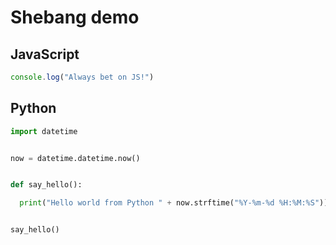 # Shebang demo

## JavaScript

```js
console.log("Always bet on JS!")

```

## Python

```python {"id":"01HG7EGG30W7YJNT6C083GVANW"}
import datetime


now = datetime.datetime.now()


def say_hello():

  print("Hello world from Python " + now.strftime("%Y-%m-%d %H:%M:%S"))


say_hello()

```
